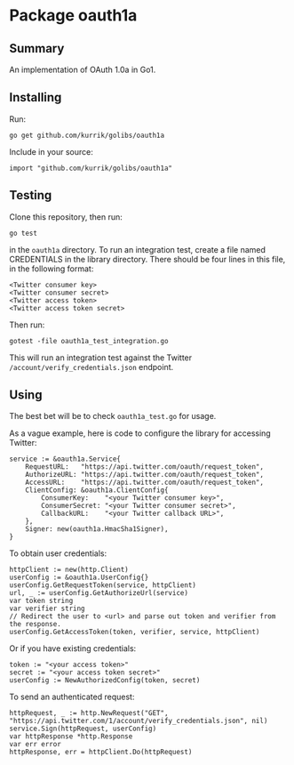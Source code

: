 # Package oauth1a
## Summary
An implementation of OAuth 1.0a in Go1.

## Installing
Run:

    go get github.com/kurrik/golibs/oauth1a

Include in your source:

    import "github.com/kurrik/golibs/oauth1a"

## Testing
Clone this repository, then run:

    go test

in the `oauth1a` directory.  To run an integration test, create a file named
CREDENTIALS in the library directory.  There should be four lines in this file,
in the following format:

    <Twitter consumer key>
    <Twitter consumer secret>
    <Twitter access token>
    <Twitter access token secret>

Then run:

    gotest -file oauth1a_test_integration.go

This will run an integration test against the Twitter
`/account/verify_credentials.json` endpoint.

## Using
The best bet will be to check `oauth1a_test.go` for usage.

As a vague example, here is code to configure the library for accessing Twitter:

    service := &oauth1a.Service{
    	RequestURL:   "https://api.twitter.com/oauth/request_token",
    	AuthorizeURL: "https://api.twitter.com/oauth/request_token",
    	AccessURL:    "https://api.twitter.com/oauth/request_token",
    	ClientConfig: &oauth1a.ClientConfig{
    		ConsumerKey:    "<your Twitter consumer key>",
    		ConsumerSecret: "<your Twitter consumer secret>",
    		CallbackURL:    "<your Twitter callback URL>",
    	},
    	Signer: new(oauth1a.HmacSha1Signer),
    }

To obtain user credentials:

    httpClient := new(http.Client)
    userConfig := &oauth1a.UserConfig{}
    userConfig.GetRequestToken(service, httpClient)
    url, _ := userConfig.GetAuthorizeUrl(service)
    var token string
    var verifier string
    // Redirect the user to <url> and parse out token and verifier from the response.
    userConfig.GetAccessToken(token, verifier, service, httpClient)

Or if you have existing credentials:

    token := "<your access token>"
    secret := "<your access token secret>"
    userConfig := NewAuthorizedConfig(token, secret)

To send an authenticated request:

    httpRequest, _ := http.NewRequest("GET", "https://api.twitter.com/1/account/verify_credentials.json", nil)
    service.Sign(httpRequest, userConfig)
    var httpResponse *http.Response
    var err error
    httpResponse, err = httpClient.Do(httpRequest)



